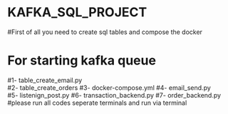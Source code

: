 # KAFKA_SQL_PROJECT

#First of all you need to create sql tables and compose the docker  
# For starting kafka queue 
#1- table_create_email.py  
#2- table_create_orders
#3- docker-compose.yml
#4- email_send.py  
#5- listenign_post.py
#6- transaction_backend.py
#7- order_backend.py
#please run all codes seperate terminals and run via terminal
